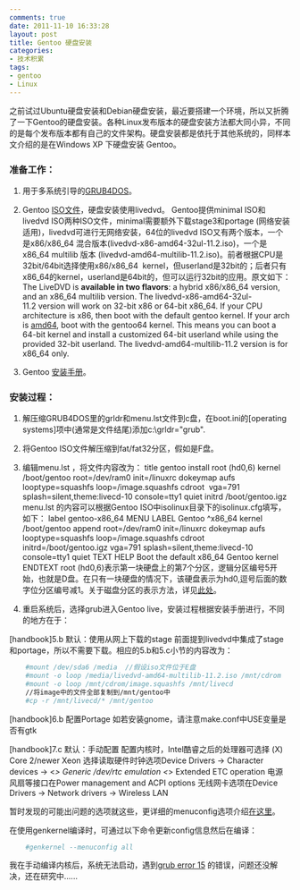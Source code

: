 ```yaml
---
comments: true
date: 2011-11-10 16:33:28
layout: post
title: Gentoo 硬盘安装
categories:
- 技术积累
tags:
- gentoo
- Linux
---
```


之前试过Ubuntu硬盘安装和Debian硬盘安装，最近要搭建一个环境，所以又折腾了一下Gentoo的硬盘安装。各种Linux发布版本的硬盘安装方法都大同小异，不同的是每个发布版本都有自己的文件架构。硬盘安装都是依托于其他系统的，同样本文介绍的是在Windows XP 下硬盘安装 Gentoo。
<!-- more -->
### 准备工作：

1. 用于多系统引导的[GRUB4DOS](http://sourceforge.net/projects/grub4dos/)。

2. Gentoo [ISO文件](http://www.gentoo.org/main/en/where.xml)，硬盘安装使用livedvd。
Gentoo提供minimal ISO和livedvd ISO两种ISO文件，minimal需要额外下载stage3和portage (网络安装适用)，livedvd可进行无网络安装，64位的livedvd ISO又有两个版本，一个是x86/x86\_64 混合版本(livedvd-x86-amd64-32ul-11.2.iso)，一个是x86\_64 multilib 版本 (livedvd-amd64-multilib-11.2.iso)。前者根据CPU是32bit/64bit选择使用x86/x86\_64  kernel，但userland是32bit的；后者只有x86\_64的kernel，userland是64bit的，但可以运行32bit的应用。原文如下：
The LiveDVD is **available in two flavors**: a hybrid x86/x86\_64 version, and an x86\_64 multilib version. The livedvd-x86-amd64-32ul-11.2 version will work on 32-bit x86 or 64-bit x86\_64. If your CPU architecture is x86, then boot with the default gentoo kernel. If your arch is [amd64](http://www.gentoo.org/doc/en/gentoo-amd64-faq.xml#difference), boot with the gentoo64 kernel. This means you can boot a 64-bit kernel and install a customized 64-bit userland while using the provided 32-bit userland. The livedvd-amd64-multilib-11.2 version is for x86\_64 only.

3. Gentoo [安装手册](http://www.gentoo.org/doc/en/handbook/)。

### 安装过程：

1. 解压缩GRUB4DOS里的grldr和menu.lst文件到c盘，在boot.ini的[operating systems]项中(通常是文件结尾)添加c:\grldr="grub".
2. 将Gentoo ISO文件解压缩到fat/fat32分区，假如是F盘。
3. 编辑menu.lst ，将文件内容改为：
    title gentoo install
    root (hd0,6)
    kernel /boot/gentoo root=/dev/ram0 init=/linuxrc dokeymap aufs looptype=squashfs loop=/image.squashfs cdroot  vga=791 splash=silent,theme:livecd-10 console=tty1 quiet
    initrd /boot/gentoo.igz
menu.lst 的内容可以根据Gentoo ISO中isolinux目录下的isolinux.cfg填写，如下：
    label gentoo-x86_64
    MENU LABEL Gentoo ^x86_64
    kernel /boot/gentoo
    append root=/dev/ram0 init=/linuxrc dokeymap aufs looptype=squashfs loop=/image.squashfs cdroot initrd=/boot/gentoo.igz vga=791 splash=silent,theme:livecd-10 console=tty1 quiet
    TEXT HELP
    Boot the default x86_64 Gentoo kernel
    ENDTEXT
root (hd0,6)表示第一块硬盘上的第7个分区，逻辑分区编号5开始，也就是D盘。在只有一块硬盘的情况下，该硬盘表示为hd0,逗号后面的数字位分区编号减1。关于磁盘分区的表示方法，详见[此处](http://www.linuxsir.org/main/node/127)。

4. 重启系统后，选择grub进入Gentoo live，安装过程根据安装手册进行，不同的地方在于：

[handbook]5.b 默认：使用从网上下载的stage
前面提到livedvd中集成了stage和portage，所以不需要下载。相应的5.b和5.c小节的内容改为：
``` bash    
    #mount /dev/sda6 /media  //假设iso文件位于E盘
    #mount -o loop /media/livedvd-amd64-multilib-11.2.iso /mnt/cdrom
    #mount -o loop /mnt/cdrom/image.squashfs /mnt/livecd
    //将image中的文件全部复制到/mnt/gentoo中
    #cp -r /mnt/livecd/* /mnt/gentoo
```
[handbook]6.b 配置Portage
如若安装gnome，请注意make.conf中USE变量是否有gtk

[handbook]7.c 默认：手动配置
配置内核时，Intel酷睿之后的处理器可选择 (X) Core 2/newer Xeon
选择读取硬件时钟选项Device Drivers -> Character devices -> <*> Generic /dev/rtc emulation <*> Extended ETC operation
电源风扇等接口在Power management and ACPI options
无线网卡选项在Device Drivers -> Network drivers -> Wireless LAN

暂时发现的可能出问题的选项就这些，更详细的menuconfig选项介绍[在这里](http://kernel.org/doc/menuconfig/)。

在使用genkernel编译时，可通过以下命令更新config信息然后在编译：
``` bash
    #genkernel --menuconfig all
```
我在手动编译内核后，系统无法启动，遇到[grub error 15](http://www.gentoo.org/doc/en/grub-error-guide.xml#doc_chap4) 的错误，问题还没解决，还在研究中......
